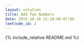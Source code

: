```yaml
---
layout: solution
title: Add Two Numbers
date: 2015-10-18 22:18:08-07:00
leetcode_id: 2
---
```

{% include_relative README.md %}
